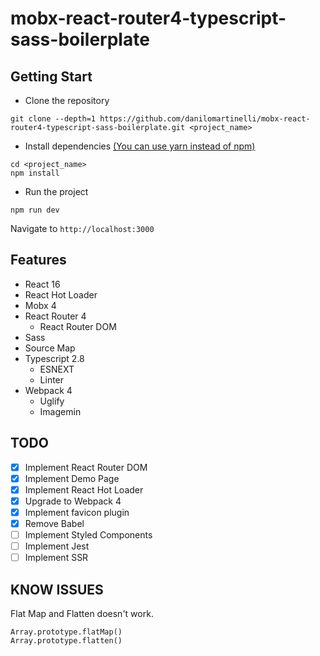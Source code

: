 # mobx-react-router4-typescript-sass-boilerplate

## Getting Start

- Clone the repository

```
git clone --depth=1 https://github.com/danilomartinelli/mobx-react-router4-typescript-sass-boilerplate.git <project_name>
```

- Install dependencies [(You can use yarn instead of npm)](https://yarnpkg.com/lang/en/docs/migrating-from-npm/)

```
cd <project_name>
npm install
```

- Run the project

```
npm run dev
```

Navigate to `http://localhost:3000`

## Features

- React 16
- React Hot Loader
- Mobx 4
- React Router 4
  - React Router DOM
- Sass
- Source Map
- Typescript 2.8
  - ESNEXT
  - Linter
- Webpack 4
  - Uglify
  - Imagemin

## TODO

- [x] Implement React Router DOM
- [x] Implement Demo Page
- [x] Implement React Hot Loader
- [x] Upgrade to Webpack 4
- [x] Implement favicon plugin
- [x] Remove Babel
- [ ] Implement Styled Components
- [ ] Implement Jest
- [ ] Implement SSR

## KNOW ISSUES

Flat Map and Flatten doesn't work.

```
Array.prototype.flatMap()
Array.prototype.flatten()
```

